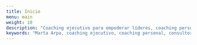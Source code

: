 ```yaml
---
title: Inicio
menu: main
weight: 10
description: "Coaching ejecutivo para empoderar líderes, coaching personal para transformación profunda, PMaaS/CMaaS y consultoría del cambio. Catalizo el potencial de personas y organizaciones."
keywords: "Marta Arpa, coaching ejecutivo, coaching personal, consultoría del cambio, PMaaS, CMaaS, transformación profunda, empoderar líderes, catalizar potencial, desarrollo organizacional"
---
```

